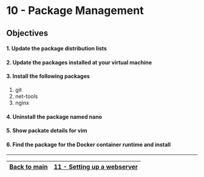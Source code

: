 # 10 - Package Management

## Objectives

#### 1. Update the package distribution lists
#### 2. Update the packages installed at your virtual machine
#### 3. Install the following packages
1. git
2. net-tools
3. nginx
#### 4. Uninstall the package named nano
#### 5. Show packate details for vim
#### 6. Find the package for the Docker container runtime and install

---

[Back to main](../README.md)| [11 - Setting up a webserver](../challenges/lab-webserver.md)|
:----- |:---- |
